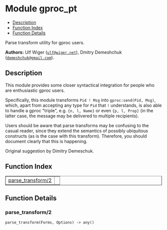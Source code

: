 

# Module gproc_pt #
* [Description](#description)
* [Function Index](#index)
* [Function Details](#functions)

Parse transform utility for gproc users.

__Authors:__ Ulf Wiger ([`ulf@wiger.net`](mailto:ulf@wiger.net)), Dmitry Demeshchuk ([`demeshchuk@gmail.com`](mailto:demeshchuk@gmail.com)).

<a name="description"></a>

## Description ##

This module provides some closer syntactical integration for
people who are enthusiastic gproc users.

Specifically, this module transforms `Pid ! Msg` into
`gproc:send(Pid, Msg)`, which, apart from accepting any type for
`Pid` that `!` understands, is also able to handle a gproc "triple",
e.g. `{n, l, Name}` or even `{p, l, Prop}` (in the latter case, the
message may be delivered to multiple recipients).

Users should be aware that parse transforms may be confusing to
the casual reader, since they extend the semantics of possibly
ubiquitous constructs (as is the case with this transform). Therefore,
you should document clearly that this is happening.

Original suggestion by Dimitry Demeschuk.<a name="index"></a>

## Function Index ##


<table width="100%" border="1" cellspacing="0" cellpadding="2" summary="function index"><tr><td valign="top"><a href="#parse_transform-2">parse_transform/2</a></td><td></td></tr></table>


<a name="functions"></a>

## Function Details ##

<a name="parse_transform-2"></a>

### parse_transform/2 ###

`parse_transform(Forms, Options) -> any()`


